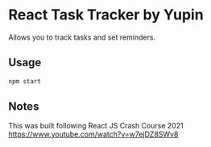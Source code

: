 # React Task Tracker by Yupin

Allows you to track tasks and set reminders.

## Usage

```bash
npm start
```

## Notes

This was built following React JS Crash Course 2021 https://www.youtube.com/watch?v=w7ejDZ8SWv8